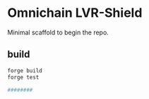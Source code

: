# Omnichain LVR-Shield

Minimal scaffold to begin the repo.

## build
```bash
forge build
forge test

########